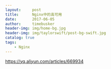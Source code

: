 ```yaml
---
layout:     post
title:      Nginx中的高可用
date:       2017-06-05
author:     timebusker
header-img: img/home-bg.jpg
header-img: img/taylorswift/post-bg-swift.jpg
catalog: true
tags:
    - Nginx
---
```



https://yq.aliyun.com/articles/669934
